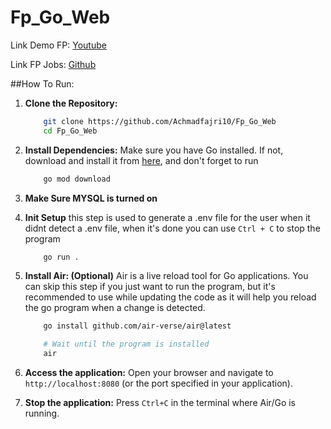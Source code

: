 # Fp_Go_Web

Link Demo FP:
[Youtube](https://www.youtube.com/live/IvIPQFeuOug?si=3cPXopVnB9peyNhB&t=75)

Link FP Jobs:
[Github](https://github.com/SamuelBerkatHulu/FP-PBKK)

##How To Run:
1. **Clone the Repository:**
    ```bash
        git clone https://github.com/Achmadfajri10/Fp_Go_Web
        cd Fp_Go_Web
    ```

2. **Install Dependencies:**
    Make sure you have Go installed. If not, download and install it from [here](https://golang.org/dl/), and don't forget to run
    ```bash
        go mod download
    ```

3. **Make Sure MYSQL is turned on**

4. **Init Setup**
    this step is used to generate a .env file for the user when it didnt detect a .env file, when it's done you can use `Ctrl + C` to stop the program 
    ```bash
        go run .
    ```

5. **Install Air: (Optional)**
    Air is a live reload tool for Go applications. You can skip this step if you just want to run the program, but it's recommended to use while updating the code as it will help you reload the go program when a change is detected.
    ```bash
        go install github.com/air-verse/air@latest

        # Wait until the program is installed
        air
    ```

6. **Access the application:**
    Open your browser and navigate to `http://localhost:8080` (or the port specified in your application).

7. **Stop the application:**
    Press `Ctrl+C` in the terminal where Air/Go is running.
